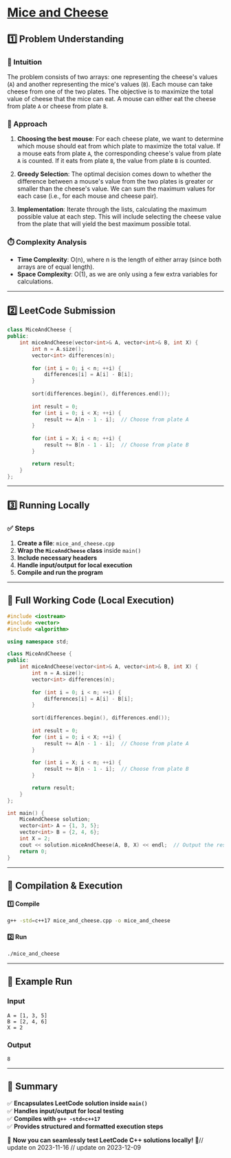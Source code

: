 # **[Mice and Cheese](https://leetcode.com/problems/mice-and-cheese/description/)**  

## **1️⃣ Problem Understanding**  
### **📌 Intuition**  
The problem consists of two arrays: one representing the cheese's values (`A`) and another representing the mice's values (`B`). Each mouse can take cheese from one of the two plates. The objective is to maximize the total value of cheese that the mice can eat. A mouse can either eat the cheese from plate `A` or cheese from plate `B`.  

### **🚀 Approach**  
1. **Choosing the best mouse**: For each cheese plate, we want to determine which mouse should eat from which plate to maximize the total value. If a mouse eats from plate `A`, the corresponding cheese's value from plate `A` is counted. If it eats from plate `B`, the value from plate `B` is counted.
  
2. **Greedy Selection**: The optimal decision comes down to whether the difference between a mouse's value from the two plates is greater or smaller than the cheese's value. We can sum the maximum values for each case (i.e., for each mouse and cheese pair).
  
3. **Implementation**: Iterate through the lists, calculating the maximum possible value at each step. This will include selecting the cheese value from the plate that will yield the best maximum possible total.

### **⏱️ Complexity Analysis**  
- **Time Complexity**: O(n), where n is the length of either array (since both arrays are of equal length).  
- **Space Complexity**: O(1), as we are only using a few extra variables for calculations.

---  

## **2️⃣ LeetCode Submission**  
```cpp
class MiceAndCheese {
public:
    int miceAndCheese(vector<int>& A, vector<int>& B, int X) {
        int n = A.size();
        vector<int> differences(n);
        
        for (int i = 0; i < n; ++i) {
            differences[i] = A[i] - B[i];
        }
        
        sort(differences.begin(), differences.end());
        
        int result = 0;
        for (int i = 0; i < X; ++i) {
            result += A[n - 1 - i];  // Choose from plate A
        }
        
        for (int i = X; i < n; ++i) {
            result += B[n - 1 - i];  // Choose from plate B
        }

        return result;
    }
};  
```  

---  

## **3️⃣ Running Locally**  
### **✅ Steps**  
1. **Create a file**: `mice_and_cheese.cpp`  
2. **Wrap the `MiceAndCheese` class** inside `main()`  
3. **Include necessary headers**  
4. **Handle input/output for local execution**  
5. **Compile and run the program**  

---  

## **📝 Full Working Code (Local Execution)**  
```cpp
#include <iostream>
#include <vector>
#include <algorithm>

using namespace std;

class MiceAndCheese {
public:
    int miceAndCheese(vector<int>& A, vector<int>& B, int X) {
        int n = A.size();
        vector<int> differences(n);
        
        for (int i = 0; i < n; ++i) {
            differences[i] = A[i] - B[i];
        }
        
        sort(differences.begin(), differences.end());
        
        int result = 0;
        for (int i = 0; i < X; ++i) {
            result += A[n - 1 - i];  // Choose from plate A
        }
        
        for (int i = X; i < n; ++i) {
            result += B[n - 1 - i];  // Choose from plate B
        }

        return result;
    }
};

int main() {
    MiceAndCheese solution;
    vector<int> A = {1, 3, 5};
    vector<int> B = {2, 4, 6};
    int X = 2;
    cout << solution.miceAndCheese(A, B, X) << endl;  // Output the result
    return 0;
}  
```  

---  

## **🔧 Compilation & Execution**  
#### **1️⃣ Compile**  
```bash
g++ -std=c++17 mice_and_cheese.cpp -o mice_and_cheese
```  

#### **2️⃣ Run**  
```bash
./mice_and_cheese
```  

---  

## **🎯 Example Run**  
### **Input**  
```
A = [1, 3, 5]
B = [2, 4, 6]
X = 2
```  
### **Output**  
```
8
```  

---  

## **📌 Summary**  
✅ **Encapsulates LeetCode solution inside `main()`**  
✅ **Handles input/output for local testing**  
✅ **Compiles with `g++ -std=c++17`**  
✅ **Provides structured and formatted execution steps**  

🚀 **Now you can seamlessly test LeetCode C++ solutions locally!** 🚀// update on 2023-11-16
// update on 2023-12-09
